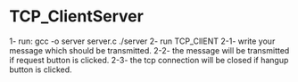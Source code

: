 # TCP_ClientServer
1- run:
	gcc -o server server.c
	./server
2- run TCP_ClIENT
	2-1- write your message which should be transmitted.
	2-2- the message will be transmitted if request button is clicked.
	2-3- the tcp connection will be closed if hangup button is clicked.
